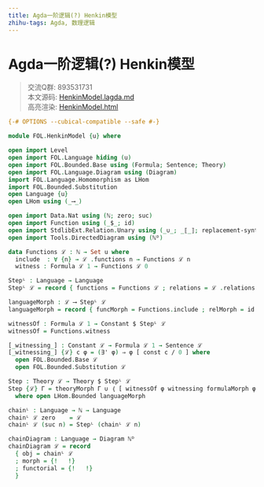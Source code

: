 ```yaml
---
title: Agda一阶逻辑(?) Henkin模型
zhihu-tags: Agda, 数理逻辑
---
```


# Agda一阶逻辑(?) Henkin模型

> 交流Q群: 893531731  
> 本文源码: [HenkinModel.lagda.md](https://github.com/choukh/agda-flypitch/blob/main/src/FOL/HenkinModel.lagda.md)  
> 高亮渲染: [HenkinModel.html](https://choukh.github.io/agda-flypitch/FOL.HenkinModel.html)  

```agda
{-# OPTIONS --cubical-compatible --safe #-}

module FOL.HenkinModel {u} where

open import Level
open import FOL.Language hiding (u)
open import FOL.Bounded.Base using (Formula; Sentence; Theory)
open import FOL.Language.Diagram using (Diagram)
import FOL.Language.Homomorphism as LHom
import FOL.Bounded.Substitution
open Language {u}
open LHom using (_⟶_)
```

```agda
open import Data.Nat using (ℕ; zero; suc)
open import Function using (_$_; id)
open import StdlibExt.Relation.Unary using (_∪_; _⟦_⟧; replacement-syntax)
open import Tools.DirectedDiagram using (ℕᴰ)
```

```agda
data Functions ℒ : ℕ → Set u where
  include  : ∀ {n} → ℒ .functions n → Functions ℒ n
  witness : Formula ℒ 1 → Functions ℒ 0
```

```agda
Stepᴸ : Language → Language
Stepᴸ ℒ = record { functions = Functions ℒ ; relations = ℒ .relations }
```

```agda
languageMorph : ℒ ⟶ Stepᴸ ℒ
languageMorph = record { funcMorph = Functions.include ; relMorph = id }
```

```agda
witnessOf : Formula ℒ 1 → Constant $ Stepᴸ ℒ
witnessOf = Functions.witness
```

```agda
[_witnessing_] : Constant ℒ → Formula ℒ 1 → Sentence ℒ
[_witnessing_] {ℒ} c φ = (∃' φ) ⇒ φ [ const c / 0 ] where
  open FOL.Bounded.Base ℒ
  open FOL.Bounded.Substitution ℒ
```

```agda
Step : Theory ℒ → Theory $ Stepᴸ ℒ
Step {ℒ} Γ = theoryMorph Γ ∪ ｛ [ witnessOf φ witnessing formulaMorph φ ] ∣ φ ∈ Formula ℒ 1 ｝
  where open LHom.Bounded languageMorph
```

```agda
chainᴸ : Language → ℕ → Language
chainᴸ ℒ zero    = ℒ
chainᴸ ℒ (suc n) = Stepᴸ (chainᴸ ℒ n)
```

```agda
chainDiagram : Language → Diagram ℕᴰ
chainDiagram ℒ = record
  { obj = chainᴸ ℒ
  ; morph = {!   !}
  ; functorial = {!   !}
  }
```
